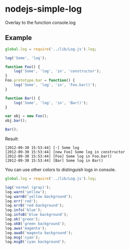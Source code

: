 nodejs-simple-log
=====================

Overlay to the function console.log

## Example ##
```js
global.log = require('../lib/Log.js').log;

log('Some', 'log');

function Foo() {
    log('Some', 'log', 'in', 'constructor');
}
Foo.prototype.bar = function() {
    log('Some', 'log', 'in', 'Foo.bar()');
}

function Bar() {
    log('Some', 'log', 'in', 'Bar()');
}

var obj = new Foo();
obj.bar();

Bar();
```
Result:
```
[2012-09-30 15:53:44] [-] Some log
[2012-09-30 15:53:44] [new Foo] Some log in constructor
[2012-09-30 15:53:44] [Foo] Some log in Foo.bar()
[2012-09-30 15:53:44] [Bar] Some log in Bar()
```
You can use other colors to distinguish logs in console.
```js
global.log = require('../lib/Log.js').log;

log('normal (gray)');
log.warn('yellow');
log.warnB('yellow background');
log.err('red');
log.errB('red background');
log.info('blue');
log.infoB('blue background');
log.ok('green');
log.okB('green background');
log.awa('magenta');
log.awaB('magenta background');
log.msg('cyan');
log.msgB('cyan background');
```